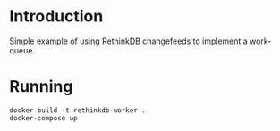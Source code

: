 Introduction
============

Simple example of using RethinkDB changefeeds to implement a work-queue.

Running
=======

    docker build -t rethinkdb-worker .
    docker-compose up
